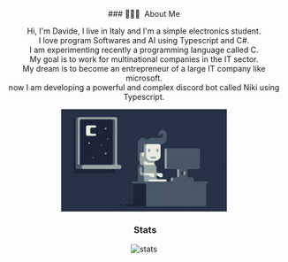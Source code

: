 


<!-- ## 👋 &nbsp;Hey there! I'm Aditya -->
<div align="center">
### 👨🏻‍💻 &nbsp;About Me

Hi, I'm Davide, I live in Italy and I'm a simple electronics student.\
I love program Softwares and AI using Typescript and C#.\
I am experimenting recently a programming language called C.\
My goal is to work for multinational companies in the IT sector.\
My dream is to become an entrepreneur of a large IT company like microsoft.\
now I am developing a powerful and complex discord bot called Niki using Typescript.

<img alt="Night Coding" src="https://raw.githubusercontent.com/AVS1508/AVS1508/master/assets/Night-Coding.gif" align="center"/>


### &nbsp;Stats
![stats](https://github-readme-stats.vercel.app/api?username=anuraghazra)
  
</div>

